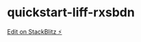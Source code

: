 # quickstart-liff-rxsbdn

[Edit on StackBlitz ⚡️](https://stackblitz.com/edit/quickstart-liff-rxsbdn)